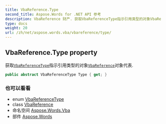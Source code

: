 ```yaml
---
title: VbaReference.Type
second_title: Aspose.Words for .NET API 参考
description: VbaReference 财产. 获取VbaReferenceType指示引用类型的对象VbaReference对象代表.
type: docs
weight: 20
url: /zh/net/aspose.words.vba/vbareference/type/
---
```

## VbaReference.Type property

获取[`VbaReferenceType`](../../vbareferencetype/)指示引用类型的对象[`VbaReference`](../)对象代表.

```csharp
public abstract VbaReferenceType Type { get; }
```

### 也可以看看

* enum [VbaReferenceType](../../vbareferencetype/)
* class [VbaReference](../)
* 命名空间 [Aspose.Words.Vba](../../vbareference/)
* 部件 [Aspose.Words](../../../)


